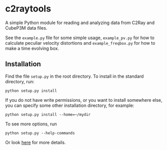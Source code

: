 c2raytools
==========

A simple Python module for reading and analyzing data from C2Ray and CubeP3M data files.

See the `example.py` file for some simple usage, `example_pv.py` for how to calculate peculiar velocity distortions and `example_freqbox.py` for how to make a time evolving box.

Installation
-------------
Find the file `setup.py` in the root directory. To install in the standard directory, run:
```
python setup.py install
```
If you do not have write permissions, or you want to install somewhere else, you can specify some other installation directory, for example:
```
python setup.py install --home=~/mydir
```
To see more options, run
```
python setup.py --help-commands
```
Or look [here](http://docs.python.org/2/install/) for more details.
